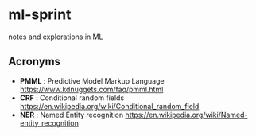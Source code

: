 # ml-sprint
notes and explorations in ML

## Acronyms 
- **PMML** : Predictive Model Markup Language https://www.kdnuggets.com/faq/pmml.html 
- **CRF** : Conditional random fields  https://en.wikipedia.org/wiki/Conditional_random_field
- **NER** : Named Entity recognition https://en.wikipedia.org/wiki/Named-entity_recognition 
